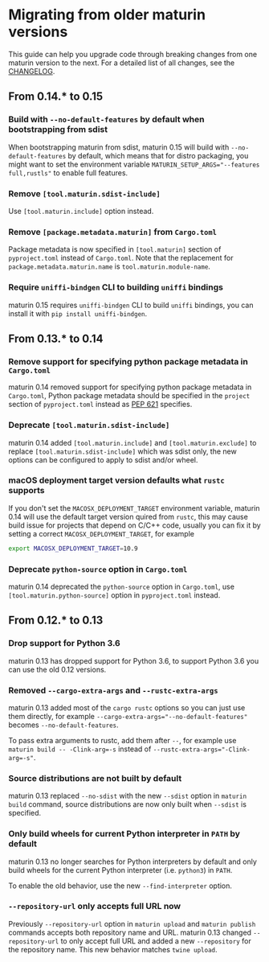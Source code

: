 # Migrating from older maturin versions

This guide can help you upgrade code through breaking changes from one maturin version to the next.
For a detailed list of all changes, see the [CHANGELOG](changelog.md).

## From 0.14.* to 0.15

### Build with `--no-default-features` by default when bootstrapping from sdist

When bootstrapping maturin from sdist, maturin 0.15 will build with `--no-default-features` by default,
which means that for distro packaging, you might want to set the environment variable `MATURIN_SETUP_ARGS="--features full,rustls"` to enable full features.

### Remove `[tool.maturin.sdist-include]`

Use `[tool.maturin.include]` option instead.

### Remove `[package.metadata.maturin]` from `Cargo.toml`

Package metadata is now specified in `[tool.maturin]` section of `pyproject.toml` instead of `Cargo.toml`.
Note that the replacement for `package.metadata.maturin.name` is `tool.maturin.module-name`.

### Require `uniffi-bindgen` CLI to building `uniffi` bindings

maturin 0.15 requires `uniffi-bindgen` CLI to build `uniffi` bindings,
you can install it with `pip install uniffi-bindgen`.

## From 0.13.* to 0.14

### Remove support for specifying python package metadata in `Cargo.toml`

maturin 0.14 removed support for specifying python package metadata in `Cargo.toml`,
Python package metadata should be specified in the `project` section of `pyproject.toml` instead as [PEP 621](https://peps.python.org/pep-0621/) specifies.

### Deprecate `[tool.maturin.sdist-include]`

maturin 0.14 added `[tool.maturin.include]` and `[tool.maturin.exclude]`
to replace `[tool.maturin.sdist-include]` which was sdist only, the new options
can be configured to apply to sdist and/or wheel.

### macOS deployment target version defaults what `rustc` supports

If you don't set the `MACOSX_DEPLOYMENT_TARGET` environment variable,
maturin 0.14 will use the default target version quired from `rustc`,
this may cause build issue for projects that depend on C/C++ code,
usually you can fix it by setting a correct `MACOSX_DEPLOYMENT_TARGET`, for example

```bash
export MACOSX_DEPLOYMENT_TARGET=10.9
```

### Deprecate `python-source` option in `Cargo.toml`

maturin 0.14 deprecated the `python-source` option in `Cargo.toml`,
use `[tool.maturin.python-source]` option in `pyproject.toml` instead.

## From 0.12.* to 0.13

### Drop support for Python 3.6

maturin 0.13 has dropped support for Python 3.6, to support Python 3.6 you can use the old 0.12 versions.

### Removed `--cargo-extra-args` and `--rustc-extra-args`

maturin 0.13 added most of the `cargo rustc` options so you can just use them directly,
for example `--cargo-extra-args="--no-default-features"` becomes `--no-default-features`.

To pass extra arguments to rustc, add them after `--`,
for example use `maturin build -- -Clink-arg=-s` instead of `--rustc-extra-args="-Clink-arg=-s"`.

### Source distributions are not built by default

maturin 0.13 replaced `--no-sdist` with the new `--sdist` option in `maturin build` command,
source distributions are now only built when `--sdist` is specified.

### Only build wheels for current Python interpreter in `PATH` by default

maturin 0.13 no longer searches for Python interpreters by default and only build wheels for the current
Python interpreter (i.e. `python3`) in `PATH`.

To enable the old behavior, use the new `--find-interpreter` option.

### `--repository-url` only accepts full URL now

Previously `--repository-url` option in `maturin upload` and `maturin publish` commands accepts both
repository name and URL. maturin 0.13 changed `--repository-url` to only accept full URL and added a
new `--repository` for the repository name. This new behavior matches `twine upload`.

